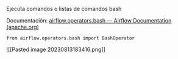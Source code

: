Ejecuta comandos o listas de comandos bash

Documentación: [airflow.operators.bash — Airflow Documentation (apache.org)](https://airflow.apache.org/docs/apache-airflow/stable/_api/airflow/operators/bash/index.html#module-airflow.operators.bash)

`from airflow.operators.bash import BashOperator`


![[Pasted image 20230813183416.png]]





